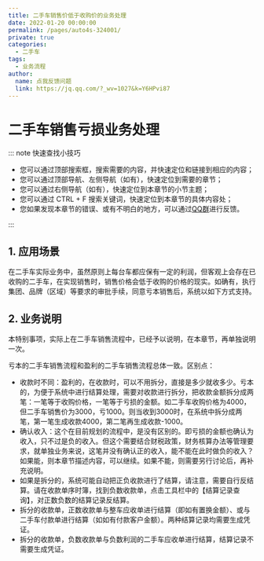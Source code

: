 ```yaml
---
title: 二手车销售价低于收购价的业务处理
date: 2022-01-20 00:00:00
permalink: /pages/auto4s-324001/
private: true
categories: 
  - 二手车
tags: 
  - 业务流程
author: 
  name: 点我反馈问题
  link: https://jq.qq.com/?_wv=1027&k=Y6HPvi87
---
```




# 二手车销售亏损业务处理



::: note 快速查找小技巧

- 您可以通过顶部搜索框，搜索需要的内容，并快速定位和链接到相应的内容；
- 您可以通过顶部导航、左侧导航（如有），快速定位到需要的章节；
- 您可以通过右侧导航（如有），快速定位到本章节的小节主题；
- 您可以通过 CTRL + F 搜索关键词，快速定位到本章节的具体内容处；
- 您如果发现本章节的错误、或有不明白的地方，可以通过[QQ群](https://jq.qq.com/?_wv=1027&k=Y6HPvi87)进行反馈。

:::



## 1. 应用场景

在二手车实际业务中，虽然原则上每台车都应保有一定的利润，但客观上会存在已收购的二手车，在实现销售时，销售价格会低于收购的价格的现实。如确有，执行集团、品牌（区域）等要求的审批手续，同意亏本销售后，系统以如下方式支持。

## 2. 业务说明

本特别事项，实际上在二手车销售流程中，已经予以说明，在本章节，再单独说明一次。

亏本的二手车销售流程和盈利的二手车销售流程总体一致。区别点：

- 收款时不同：盈利的，在收款时，可以不用拆分，直接是多少就收多少。亏本的，为便于系统中进行结算处理，需要对收款进行拆分，把收款金额拆分成两笔：一笔等于收购价格，一笔等于亏损的金额。如二手车收购价格为4000，但二手车销售价为3000，亏1000。则当收到3000时，在系统中拆分成两笔，第一笔生成收款4000，第二笔再生成收款-1000。
- 确认收入：这个在目前规划的流程中，是没有区别的。即亏损的金额也确认为收入，只不过是负的收入。但这个需要结合财税政策，财务核算办法等管理要求，就单独业务来说，这笔并没有确认正的收入，能不能在此时做负的收入？如果能，则本章节描述内容，可以继续。如果不能，则需要另行讨论后，再补充说明。
- 如果是拆分的，系统可能自动把正负收款进行了结算，请注意，需要自行反结算。请在收款单序时簿，找到负数收款单，点击工具栏中的【结算记录查询】，对正数负数的结算记录反结算。
- 拆分的收款单，正数收款单与整车应收单进行结算（即如有置换金额）、或与二手车付款单进行结算（如如有付款客户金额）。两种结算记录均需要生成凭证。
- 拆分的收款单，负数收款单与负数利润的二手车应收单进行结算，结算记录不需要生成凭证。
